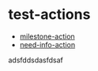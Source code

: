 # test-actions


- [milestone-action](https://github.com/benelan/milestone-action)
- [need-info-action](https://github.com/benelan/need-info-action)

adsfddsdasfdsaf